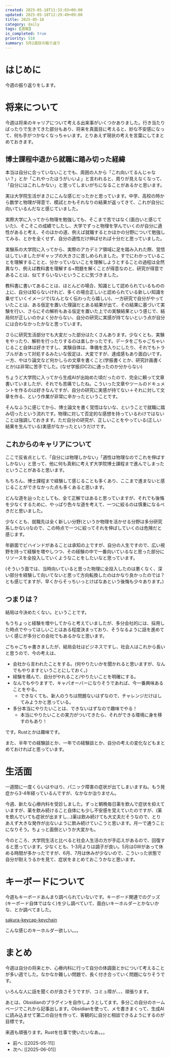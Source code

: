 ```yaml
---
created: 2025-05-18T11:33:03+09:00
updated: 2025-05-18T12:29:49+09:00
title: 2025-05-18
category: daily
tags: [週報]
is_completed: true
priority: 518
summary: 5月2週目の振り返り
---
```


# はじめに

今週の振り返りをします。

# 将来について

今週は将来のキャリアについて考える出来事がいくつかありました。行き当たりばったりで生きてきた部分もあり、将来を真面目に考えると、妙な不安感になって、何も手がつかなくなっちゃいます。とりあえず現状の考えを言葉にしてまとめておきます。

## 博士課程中退から就職に踏み切った経緯

本当は自分に合っていないことでも、周囲の人から「これ向いてるんじゃない？」とか「これやったほうがいいよ」と言われると、周りが見えなくなって、「自分にはこれしかない」と思ってしまいがちになることがあるかと思います。

実は大学院生活がまさにこんな感じだったかと思っています。中学、高校の時から数学と物理が得意で、模試とかもそれなりの結果が返ってきて、これが自分に向いているんだなと感じていました。

実際大学に入ってから物理を勉強しても、そこまで苦ではなく(面白いと感じていた)、そこそこの成績でしたし、大学でずっと物理を学んでいくのが自分に適性があると考え、そのほかの道、例えば就職するとかほかの分野について勉強してみる、とかを全くせず、自分の適性だけ伸ばせれば十分だと思っていました。

実験系の大学院に入ってから、実際のアカデミア領域に足を踏み入れた際、覚悟はしていましたがギャップの大きさに苦しめられました。すでにわかっていることを理解することと、分かっていないことを理解しようとすることの過程は全然異なり、例えば教科書を理解する+問題を解くことが得意なのと、研究が得意であることは、似てすらいないということに気づきました。

教科書に書いてあることは、ほとんどの場合、知識として認められているものの上に、自分は知らないけれど、多くの場合正しいと認められている新しい知識を乗せていくイメージで(なんとなく伝わったら嬉しい)、一方研究で自分がやっていたことは、ある仮定を置いた理論だとある結果が出て、その結果に基づいて実験を行い、さらにその解析もある仮定を置いた上での実験結果という感じで、結局何が正しいのかよく分からない、自分の研究に実感が持てないという点が自分には合わなかったかなと思っています。

さらに研究生活部分でも大変だった部分はたくさんあります。少なくとも、実験をやったり、解析を行ったりするのは楽しかったです。データをごちゃごちゃいじること自体は好きですし、実験自体は、準備を念入りにしたり、それでもトラブルがあって対処するみたいな仮定は、大変ですが、達成感もあり面白いです。一方、やはり論文など何かしらの文章を書くこと(学振書くとか、研究計画書くとか)は非常に苦手でした。(なぜ学振(DC2)に通ったのか分からない)

ちょうど大学院に入ってから生成AIが出始めた頃だったので、完全に頼って文章書いていましたが、それでも苦痛でしたね。こういった文章やツールのドキュメントを作るのは好きなんですが、自分の研究に実感が持てない＋それに対して文章を作る、という作業が非常に辛かったということです。

そんなふうに感じてから、博士論文を書く覚悟はないな、ということで就職に踏み切ったという流れです。物理に対して否定的な感想を持っているわけではないことは強調しておきます。ただ自分の研究が、正しいことをやっている(正しい結果を生んでいる)実感がなかったというだけです。

## これからのキャリアについて

ここで反省点として、「自分には物理しかない」「適性は物理なのでこれを伸ばすしかない」と思って、他に何も真剣に考えず大学院博士課程まで進んでしまったということがあると思います。

もちろん、博士課程まで経験して感じることも多くあり、ここまで進まないと感じることができなかった点も多くあると思います。

どんな道を辿ったとしても、全て正解ではあると思っていますが、それでも後悔を少なくするために、やっぱり色々な道を考えて、一つに絞るのは慎重になるべきだと思いました。

少なくとも、就職先は全く新しい分野(というか物理を活かせる分野は多分研究系しかない)なので、この時点で一つに絞ってそれを伸ばしていくのは危険だと感じます。

年齢面でビハインドがあることは承知の上ですが、自分の人生ですので、広い視野を持って経験を増やしつつ、その経験の中で一番向いているなと思った部分にリソースを全投入していくようなことをしたいなと思っています。

(そういう面では、当時向いていると思った物理に全投入したのは悪くなく、深い部分を経験して向いてないと思って方向転換したのはかなり良かったのでは？とも感じてますが、早くからそっちいっとけばなあという後悔も少々あります。)

## つまりは？

結局は今決めたくない。ということです。

もうちょっと経験を増やしてからと考えていましたが、多分会社的には、採用した時点でやってほしいことはある程度決まっており、そうなるように話を進めていく感じが多分どの会社でもあるかなと思います。

ごちゃごちゃ書きましたが、結局会社はビジネスですし、社会人はこれから長いと思うので、今の考えは、

- 会社から言われたことをする。(何やりたいかを聞かれると思いますが、なんでもやりますということにしておく。)
- 経験を積んで、自分がやれること/やりたいことを明確にする。
- なんでもやりますで、キャパオーバーになりそうであれば、今一番興味あることをやる。
  - できなくても、新人のうちは問題ないはずなので、チャレンジだけはしてみようかと思っている。
- 多分本当にやりたいことは、できないはずなので趣味でやる！
  - 本当にやりたいことの実力がついてきたら、それができる環境に身を移すのもあり！

です。Rustとかは趣味です。

また、半年での経験談とか、一年での経験談とか、自分の考えの変化などもまとめておければと思っています。

# 生活面

一週間に一度くらいはやはり、パニック障害の症状が出てしまいますね。もう発症から3-4年経っているんですが、なかなか治りません。

今週、新たな心療内科を受診しました。ずっと朝晩毎日薬を飲んで症状を抑えていますが、薬を飲み続けること自体にも少し不安感を覚えていたのですが、(薬を飲んでいても症状が出ますし…)薬は飲み続けても大丈夫だそうなので、とりあえず大きな発作が出ないように飲み続けていこうと思います。月一で通うことになりそう。ちょっと面倒というか大変かも。

今のところ、大学院生活と比べると社会人生活の方が手応えがあるので、回復すると思っています。少なくとも、1-3月よりは調子が良い。5月はGWがあって休める時間が多かったですが、6月、7月は休みが少ないので、こういった状態で自分が耐えうるかを見て、症状をまとめておこうかなと思います。

# キーボードについて

今週もキーボードあんまり調べられていないです。キーボード関連でのグッズ(キーボード自体ではなく)を少し調べていて、面白いキーホルダーとかないかな、とか調べてました。

<div class="bookmark">
  <a href="https://www.fumo-shop.com/varmilo-ec-keychain2-sakura.html">sakura-keycap-keychain</a>
</div>

こんな感じのキーホルダー欲しい。。。

# まとめ

今週は自分の将来とか、心療内科に行って自分の体調面とかについて考えることが多い週でした。なかなか難しい問題で、長く付き合っていく問題になりそうです。

いろんな人に話を聞くのが良さそうですが、コミュ障が、、、頑張ります。

あとは、Obsidianのプラグインを自作しようとしてます。多分この自分のホームページでこれから記事出します。Obsidianを使って、メモ書きまくって、生成AIに読み込ませて第二の自分を作って、客観的に自分と相談できるようにするのが目標です。

来週も頑張ります。Rustを仕事で使いたいなあ。。。

- 前へ: [[2025-05-11]]
- 次へ: [[2025-06-01]]
